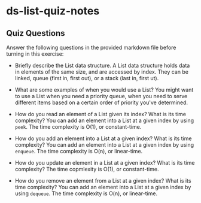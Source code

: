 # ds-list-quiz-notes

## Quiz Questions

Answer the following questions in the provided markdown file before turning in this exercise:

- Briefly describe the List data structure.
  A List data structure holds data in elements of the same size, and are accessed by index. They can be linked, queue (first in, first out), or a stack (last in, first ut).

- What are some examples of when you would use a List?
  You might want to use a List when you need a priority queue, when you need to serve different items based on a certain order of priority you've determined.

- How do you read an element of a List given its index? What is its time complexity?
  You can add an element into a List at a given index by using `peek`. The time complexity is O(1), or constant-time.

- How do you add an element into a List at a given index? What is its time complexity?
  You can add an element into a List at a given index by using `enqueue`. The time complexity is O(n), or linear-time.

- How do you update an element in a List at a given index? What is its time complexity?
  The time copmlexity is O(1), or constant-time.

- How do you remove an element from a List at a given index? What is its time complexity?
  You can add an element into a List at a given index by using `dequeue`. The time complexity is O(n), or linear-time.

